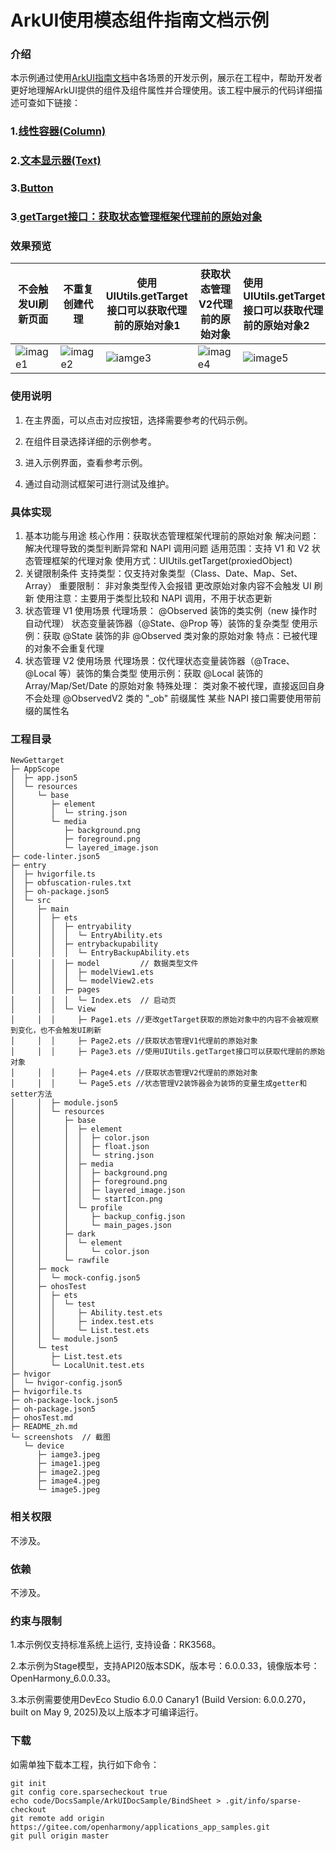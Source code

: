 # ArkUI使用模态组件指南文档示例

### 介绍

本示例通过使用[ArkUI指南文档](https://gitcode.com/openharmony/docs/tree/master/zh-cn/application-dev/ui)中各场景的开发示例，展示在工程中，帮助开发者更好地理解ArkUI提供的组件及组件属性并合理使用。该工程中展示的代码详细描述可查如下链接：

### 1.[线性容器(Column)](https://docs.openharmony.cn/pages/v4.1/zh-cn/application-dev/reference/apis-arkui/arkui-ts/ts-container-column.md)

### 2.[文本显示器(Text)](https://docs.openharmony.cn/pages/v5.1/en/application-dev/reference/apis-arkui/arkui-ts/ts-basic-components-text.md)

### 3.[Button](https://docs.openharmony.cn/pages/v4.1/zh-cn/application-dev/reference/apis-arkui/arkui-ts/ts-basic-components-button.md)

### 3[ getTarget接口：获取状态管理框架代理前的原始对象](https://docs.openharmony.cn/pages/v5.1/zh-cn/application-dev/ui/state-management/arkts-new-getTarget.md)

### 效果预览

| 不会触发UI刷新页面     | 不重复创建代理       | 使用UIUtils.getTarget接口可以获取代理前的原始对象1                    | 获取状态管理V2代理前的原始对象                                                     | 使用UIUtils.getTarget接口可以获取代理前的原始对象2|
|----------------| -------------- | ----------------------- | ------------------------------------------------------------ | :------- |
| ![image1](E:\NewGettarget\screenshots\device\image1.jpeg) | ![image2](E:\NewGettarget\screenshots\device\image2.jpeg) | ![iamge3](E:\NewGettarget\screenshots\device\iamge3.jpeg) | ![image4](E:\NewGettarget\screenshots\device\image4.jpeg) | ![image5](E:\NewGettarget\screenshots\device\image5.jpeg) |


### 使用说明

1. 在主界面，可以点击对应按钮，选择需要参考的代码示例。

2. 在组件目录选择详细的示例参考。

3. 进入示例界面，查看参考示例。

4. 通过自动测试框架可进行测试及维护。

### 具体实现
1. 基本功能与用途
核心作用：获取状态管理框架代理前的原始对象
解决问题：解决代理导致的类型判断异常和 NAPI 调用问题
适用范围：支持 V1 和 V2 状态管理框架的代理对象
使用方式：UIUtils.getTarget(proxiedObject)
2. 关键限制条件
支持类型：仅支持对象类型（Class、Date、Map、Set、Array）
重要限制：
非对象类型传入会报错
更改原始对象内容不会触发 UI 刷新
使用注意：主要用于类型比较和 NAPI 调用，不用于状态更新
3. 状态管理 V1 使用场景
代理场景：
@Observed 装饰的类实例（new 操作时自动代理）
状态变量装饰器（@State、@Prop 等）装饰的复杂类型
使用示例：获取 @State 装饰的非 @Observed 类对象的原始对象
特点：已被代理的对象不会重复代理
4. 状态管理 V2 使用场景
代理场景：仅代理状态变量装饰器（@Trace、@Local 等）装饰的集合类型
使用示例：获取 @Local 装饰的 Array/Map/Set/Date 的原始对象
特殊处理：
类对象不被代理，直接返回自身
不会处理 @ObservedV2 类的 "_ob" 前缀属性
某些 NAPI 接口需要使用带前缀的属性名

### 工程目录

```
NewGettarget
├─ AppScope
│  ├─ app.json5
│  └─ resources
│     └─ base
│        ├─ element
│        │  └─ string.json
│        └─ media
│           ├─ background.png
│           ├─ foreground.png
│           └─ layered_image.json
├─ code-linter.json5
├─ entry
│  ├─ hvigorfile.ts
│  ├─ obfuscation-rules.txt
│  ├─ oh-package.json5
│  └─ src
│     ├─ main
│     │  ├─ ets
│     │  │  ├─ entryability
│     │  │  │  └─ EntryAbility.ets
│     │  │  ├─ entrybackupability
│     │  │  │  └─ EntryBackupAbility.ets
│     │  │  ├─ model         // 数据类型文件
│     │  │  │  ├─ modelView1.ets
│     │  │  │  └─ modelView2.ets
│     │  │  ├─ pages
│     │  │  │  └─ Index.ets  // 启动页
│     │  │  └─ View
│     │  │     ├─ Page1.ets //更改getTarget获取的原始对象中的内容不会被观察到变化，也不会触发UI刷新
│     │  │     ├─ Page2.ets //获取状态管理V1代理前的原始对象
│     │  │     ├─ Page3.ets //使用UIUtils.getTarget接口可以获取代理前的原始对象
│     │  │     ├─ Page4.ets //获取状态管理V2代理前的原始对象
│     │  │     └─ Page5.ets //状态管理V2装饰器会为装饰的变量生成getter和setter方法
│     │  ├─ module.json5
│     │  └─ resources
│     │     ├─ base
│     │     │  ├─ element
│     │     │  │  ├─ color.json
│     │     │  │  ├─ float.json
│     │     │  │  └─ string.json
│     │     │  ├─ media
│     │     │  │  ├─ background.png
│     │     │  │  ├─ foreground.png
│     │     │  │  ├─ layered_image.json
│     │     │  │  └─ startIcon.png
│     │     │  └─ profile
│     │     │     ├─ backup_config.json
│     │     │     └─ main_pages.json
│     │     ├─ dark
│     │     │  └─ element
│     │     │     └─ color.json
│     │     └─ rawfile
│     ├─ mock
│     │  └─ mock-config.json5
│     ├─ ohosTest
│     │  ├─ ets
│     │  │  └─ test
│     │  │     ├─ Ability.test.ets
│     │  │     ├─ index.test.ets
│     │  │     └─ List.test.ets
│     │  └─ module.json5
│     └─ test
│        ├─ List.test.ets
│        └─ LocalUnit.test.ets
├─ hvigor
│  └─ hvigor-config.json5
├─ hvigorfile.ts
├─ oh-package-lock.json5
├─ oh-package.json5
├─ ohosTest.md
├─ README_zh.md
└─ screenshots  // 截图
   └─ device
      ├─ iamge3.jpeg
      ├─ image1.jpeg
      ├─ image2.jpeg
      ├─ image4.jpeg
      └─ image5.jpeg

```

### 相关权限

不涉及。

### 依赖

不涉及。

### 约束与限制

1.本示例仅支持标准系统上运行, 支持设备：RK3568。

2.本示例为Stage模型，支持API20版本SDK，版本号：6.0.0.33，镜像版本号：OpenHarmony_6.0.0.33。

3.本示例需要使用DevEco Studio 6.0.0 Canary1 (Build Version: 6.0.0.270， built on May 9, 2025)及以上版本才可编译运行。

### 下载

如需单独下载本工程，执行如下命令：

````
git init
git config core.sparsecheckout true
echo code/DocsSample/ArkUIDocSample/BindSheet > .git/info/sparse-checkout
git remote add origin https://gitee.com/openharmony/applications_app_samples.git
git pull origin master
````